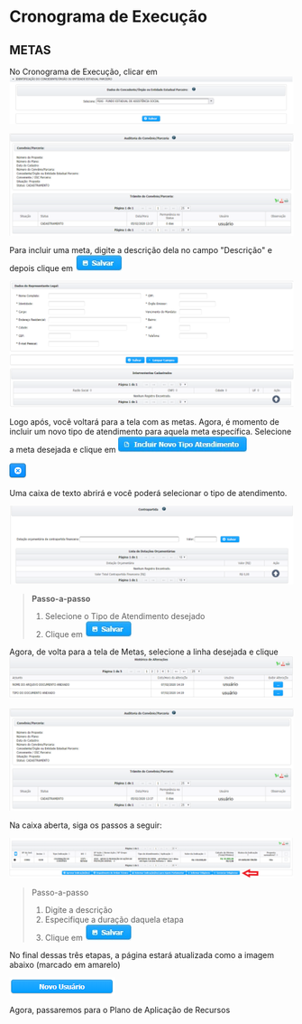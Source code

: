 # Cronograma de Execução

## METAS

No Cronograma de Execução, clicar em ![](../../.gitbook/assets/image%20%2877%29.png) 

![](../../.gitbook/assets/image%20%2884%29.png)

Para incluir uma meta, digite a descrição dela no campo "Descrição" e depois clique em ![](../../.gitbook/assets/icone_salvar.jpg) 

![](../../.gitbook/assets/image%20%2818%29.png)

Logo após, você voltará para a tela com as metas. Agora, é momento de incluir um novo tipo de atendimento para aquela meta específica. Selecione a meta desejada e clique em ![](../../.gitbook/assets/icone_incluir-novo-tipo-de-atendimento.jpg) 

![](../../.gitbook/assets/image%20%2885%29.png)

Uma caixa de texto abrirá e você poderá selecionar o tipo de atendimento.

![](../../.gitbook/assets/image%20%2830%29.png)

> **Passo-a-passo**
>
> 1. Selecione o Tipo de Atendimento desejado
> 2. Clique em ![](../../.gitbook/assets/icone_salvar.jpg)

Agora, de volta para a tela de Metas, selecione a linha desejada e clique ![](../../.gitbook/assets/image%20%285%29.png) 

![](../../.gitbook/assets/image%20%2896%29.png)

Na caixa aberta, siga os passos a seguir:

![](../../.gitbook/assets/image%20%28102%29.png)

> Passo-a-passo
>
> 1. Digite a descrição
> 2. Especifique a duração daquela etapa
> 3. Clique em ![](../../.gitbook/assets/icone_salvar.jpg)

No final dessas três etapas, a página estará atualizada como a imagem abaixo \(marcado em amarelo\)

![](../../.gitbook/assets/image%20%2857%29.png)

Agora, passaremos para o Plano de Aplicação de Recursos


